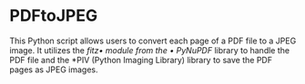 # PDFtoJPEG
This Python script allows users to convert each page of a PDF file to a JPEG image. It utilizes the *fitz• module from the • PyNuPDF* library to handle the PDF file and the *PIV (Python Imaging Library) library to save the PDF pages as JPEG images.

